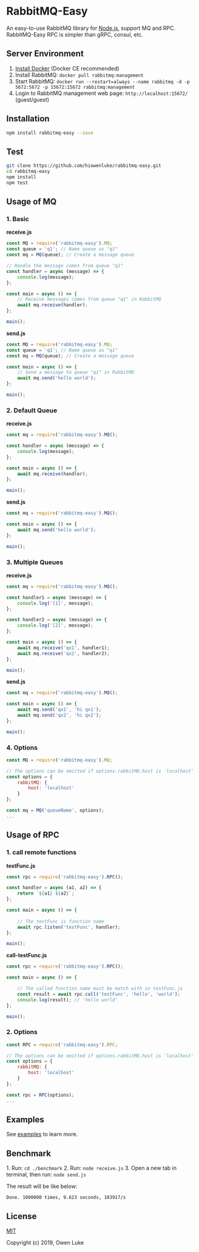
# RabbitMQ-Easy

An easy-to-use RabbitMQ library for [Node.js](https://nodejs.org), support MQ and RPC. RabbitMQ-Easy RPC is simpler than gRPC, consul, etc.

## Server Environment

1. [Install Docker](https://docs.docker.com/v17.09/engine/installation/#supported-platforms) (Docker CE recommended)
2. Install RabbitMQ: `docker pull rabbitmq:management`
3. Start RabbitMQ: `docker run --restart=always --name rabbitmq -d -p 5672:5672 -p 15672:15672 rabbitmq:management`
4. Login to RabbitMQ management web page: `http://localhost:15672/` (guest/guest)

## Installation

```bash
npm install rabbitmq-easy --save
```

## Test

```sh
git clone https://github.com/hiowenluke/rabbitmq-easy.git
cd rabbitmq-easy
npm install
npm test
```

## Usage of MQ

### 1. Basic

**receive.js**

```js
const MQ = require('rabbitmq-easy').MQ;
const queue = 'q1'; // Name queue as "q1"
const mq = MQ(queue); // Create a message queue

// Handle the message comes from queue "q1"
const handler = async (message) => {
    console.log(message);
};

const main = async () => {
    // Receive messages comes from queue "q1" in RabbitMQ
    await mq.receive(handler);
};

main();
```

**send.js**

```js
const MQ = require('rabbitmq-easy').MQ;
const queue = 'q1'; // Name queue as "q1"
const mq = MQ(queue); // Create a message queue

const main = async () => {
    // Send a message to queue "q1" in RabbitMQ
    await mq.send('hello world');
};

main();
```

### 2. Default Queue

**receive.js**

```js
const mq = require('rabbitmq-easy').MQ();

const handler = async (message) => {
    console.log(message);
};

const main = async () => {
    await mq.receive(handler);
};

main();
```

**send.js**

```js
const mq = require('rabbitmq-easy').MQ();

const main = async () => {
    await mq.send('hello world');
};

main();
```

### 3. Multiple Queues

**receive.js**

```js
const mq = require('rabbitmq-easy').MQ();

const handler1 = async (message) => {
    console.log('[1]', message);
};

const handler2 = async (message) => {
    console.log('[2]', message);
};

const main = async () => {
    await mq.receive('qx1', handler1);
    await mq.receive('qx2', handler2);
};

main();
```

**send.js**

```js
const mq = require('rabbitmq-easy').MQ();

const main = async () => {
    await mq.send('qx1', 'hi qx1');
    await mq.send('qx2', 'hi qx2');
};

main();
```

### 4. Options

```js
const MQ = require('rabbitmq-easy').MQ;

// The options can be omitted if options.rabbitMQ.host is 'localhost'
const options = {
    rabbitMQ: {
        host: 'localhost' 
    }
};

const mq = MQ('queueName', options);
...
```

## Usage of RPC

### 1. call remote functions

**testFunc.js**

```js
const rpc = require('rabbitmq-easy').RPC();

const handler = async (a1, a2) => {
    return `${a1} ${a2}`;
};

const main = async () => {
    
    // The testFunc is function name
    await rpc.listen('testFunc', handler);
};

main();
```

**call-testFunc.js**

```js
const rpc = require('rabbitmq-easy').RPC();

const main = async () => {    

    // The called function name must be match with in testFunc.js
    const result = await rpc.call('testFunc', 'hello', 'world');
    console.log(result); // 'hello world'
};

main();
```

### 2. Options

```js
const RPC = require('rabbitmq-easy').RPC;

// The options can be omitted if options.rabbitMQ.host is 'localhost'
const options = {
    rabbitMQ: {
        host: 'localhost' 
    }
};

const rpc = RPC(options);
...
```


## Examples

See [examples](./examples) to learn more.

## Benchmark

1\. Run: `cd ./benchmark`
2\. Run: `node receive.js`
3\. Open a new tab in terminal, then run: `node send.js`

The result will be like below:
```
Done. 1000000 times, 9.623 seconds, 103917/s
```

## License

[MIT](LICENSE)

Copyright (c) 2019, Owen Luke
